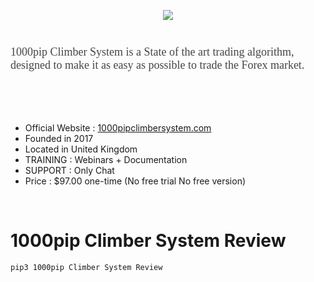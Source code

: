 <h1></h1>
<p>
<p>&nbsp;</p><div class="separator" style="clear: both; text-align: center;"><a href="https://bfca1bsjtxsz0qao2rakno2q6w.hop.clickbank.net/?tid=pypi" rel="nofollow" style="margin-left: 1em; margin-right: 1em;" target="_blank"><img border="0" data-original-height="66" data-original-width="372" src="https://blogger.googleusercontent.com/img/b/R29vZ2xl/AVvXsEi4l5Om8UgNW8H-xTWhIzADqqMVSw1UACA9qVkwlB3iq7WPzrWrDpvzG_xSJoJ7PPNSw66w9zKPeqAnlhSdobVmRP66RJT3abfvpidg4KqZyFV7Hd6cX8JpOVRQNkE_DgdHpLh6AfaVGnHsZKsRwxwsl3fj_quznxTcVdGp1D1lBSqqPxKXJNOMDpWnYQ/s16000/button_download-now-2.png" /></a></div><div><p style="box-sizing: border-box; color: #454545; font-family: Circular-book; font-size: 18px; margin: 0px 0px 15px; padding: 0px 0px 5px;"><br /></p><p style="box-sizing: border-box; color: #454545; font-family: Circular-book; font-size: 18px; margin: 0px 0px 15px; padding: 0px 0px 5px;">1000pip Climber System is a State of the art trading algorithm, designed to make it as easy as possible to trade the Forex market.</p><p style="box-sizing: border-box; color: #454545; font-family: Circular-book; font-size: 18px; margin: 0px 0px 15px; padding: 0px 0px 5px;"><br /></p><p style="box-sizing: border-box; color: #454545; font-family: Circular-book; font-size: 18px; margin: 0px 0px 15px; padding: 0px 0px 5px;"></p><ul style="text-align: left;"><li>Official Website : <a href="https://bfca1bsjtxsz0qao2rakno2q6w.hop.clickbank.net/?tid=pypi">1000pipclimbersystem.com</a></li><li>Founded in 2017</li><li>Located in United Kingdom</li><li>TRAINING : Webinars + Documentation</li><li>SUPPORT : Only Chat</li><li>Price : $97.00 one-time (No free trial No free version)</li></ul><p></p></div><div><br /></div>

# 1000pip Climber System Review
```bash
pip3 1000pip Climber System Review